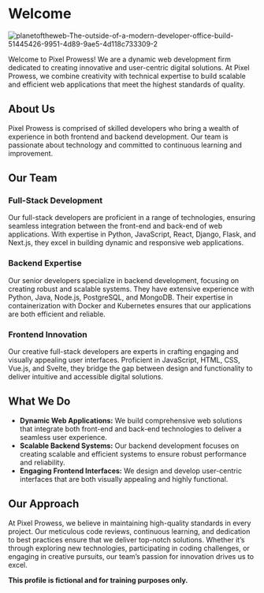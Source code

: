 # Welcome
![planetoftheweb-The-outside-of-a-modern-developer-office-build-51445426-9951-4d89-9ae5-4d118c733309-2](https://github.com/user-attachments/assets/a4584fce-c152-4ce8-807e-c8a53e17903f)

Welcome to Pixel Prowess! We are a dynamic web development firm dedicated to creating innovative and user-centric digital solutions. At Pixel Prowess, we combine creativity with technical expertise to build scalable and efficient web applications that meet the highest standards of quality.

## About Us

Pixel Prowess is comprised of skilled developers who bring a wealth of experience in both frontend and backend development. Our team is passionate about technology and committed to continuous learning and improvement.

## Our Team

### Full-Stack Development

Our full-stack developers are proficient in a range of technologies, ensuring seamless integration between the front-end and back-end of web applications. With expertise in Python, JavaScript, React, Django, Flask, and Next.js, they excel in building dynamic and responsive web applications.

### Backend Expertise

Our senior developers specialize in backend development, focusing on creating robust and scalable systems. They have extensive experience with Python, Java, Node.js, PostgreSQL, and MongoDB. Their expertise in containerization with Docker and Kubernetes ensures that our applications are both efficient and reliable.

### Frontend Innovation

Our creative full-stack developers are experts in crafting engaging and visually appealing user interfaces. Proficient in JavaScript, HTML, CSS, Vue.js, and Svelte, they bridge the gap between design and functionality to deliver intuitive and accessible digital solutions.

## What We Do

- **Dynamic Web Applications:** We build comprehensive web solutions that integrate both front-end and back-end technologies to deliver a seamless user experience.
- **Scalable Backend Systems:** Our backend development focuses on creating scalable and efficient systems to ensure robust performance and reliability.
- **Engaging Frontend Interfaces:** We design and develop user-centric interfaces that are both visually appealing and highly functional.

## Our Approach

At Pixel Prowess, we believe in maintaining high-quality standards in every project. Our meticulous code reviews, continuous learning, and dedication to best practices ensure that we deliver top-notch solutions. Whether it’s through exploring new technologies, participating in coding challenges, or engaging in creative pursuits, our team’s passion for innovation drives us to excel.

**This profile is fictional and for training purposes only.**
